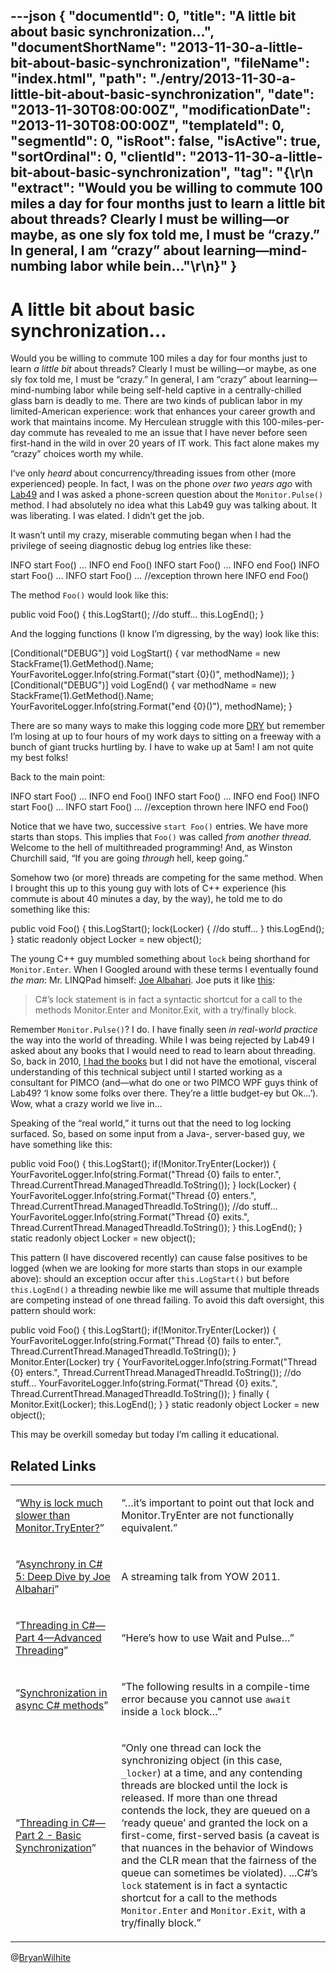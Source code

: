 ---json
{
  "documentId": 0,
  "title": "A little bit about basic synchronization…",
  "documentShortName": "2013-11-30-a-little-bit-about-basic-synchronization",
  "fileName": "index.html",
  "path": "./entry/2013-11-30-a-little-bit-about-basic-synchronization",
  "date": "2013-11-30T08:00:00Z",
  "modificationDate": "2013-11-30T08:00:00Z",
  "templateId": 0,
  "segmentId": 0,
  "isRoot": false,
  "isActive": true,
  "sortOrdinal": 0,
  "clientId": "2013-11-30-a-little-bit-about-basic-synchronization",
  "tag": "{\r\n  \"extract\": \"Would you be willing to commute 100 miles a day for four months just to learn a little bit about threads? Clearly I must be willing—or maybe, as one sly fox told me, I must be “crazy.” In general, I am “crazy” about learning—mind-numbing labor while bein...\"\r\n}"
}
---

# A little bit about basic synchronization…

Would you be willing to commute 100 miles a day for four months just to learn *a little bit* about threads? Clearly I must be willing—or maybe, as one sly fox told me, I must be “crazy.” In general, I am “crazy” about learning—mind-numbing labor while being self-held captive in a centrally-chilled glass barn is deadly to me. There are two kinds of publican labor in my limited-American experience: work that enhances your career growth and work that maintains income. My Herculean struggle with this 100-miles-per-day commute has revealed to me an issue that I have never before seen first-hand in the wild in over 20 years of IT work. This fact alone makes my “crazy” choices worth my while.

I’ve only *heard* about concurrency/threading issues from other (more experienced) people. In fact, I was on the phone *over two years ago* with [Lab49](http://www.lab49.com/) and I was asked a phone-screen question about the `Monitor.Pulse()` method. I had absolutely no idea what this Lab49 guy was talking about. It was liberating. I was elated. I didn’t get the job.

It wasn’t until my crazy, miserable commuting began when I had the privilege of seeing diagnostic debug log entries like these:

INFO start Foo()
       …
    INFO end Foo()
    INFO start Foo()
       …
    INFO end Foo()
    INFO start Foo()
       …
    INFO start Foo()
       … //exception thrown here
    INFO end Foo()

The method `Foo()` would look like this:

public void Foo()
    {
        this.LogStart();
        //do stuff…
        this.LogEnd();
    }

And the logging functions (I know I’m digressing, by the way) look like this:

[Conditional("DEBUG")]
    void LogStart()
    {
        var methodName = new StackFrame(1).GetMethod().Name;
        YourFavoriteLogger.Info(string.Format("start {0}()", methodName));
    }
    [Conditional("DEBUG")]
    void LogEnd()
    {
        var methodName = new StackFrame(1).GetMethod().Name;
        YourFavoriteLogger.Info(string.Format("end {0}()"), methodName);
    }

There are so many ways to make this logging code more [DRY](http://en.wikipedia.org/wiki/Don't_repeat_yourself) but remember I’m losing at up to four hours of my work days to sitting on a freeway with a bunch of giant trucks hurtling by. I have to wake up at 5am! I am not quite my best folks!

Back to the main point:

INFO start Foo()
       …
    INFO end Foo()
    INFO start Foo()
       …
    INFO end Foo()
    INFO start Foo()
       …
    INFO start Foo()
       … //exception thrown here
    INFO end Foo()

Notice that we have two, successive `start Foo()` entries. We have more starts than stops. This implies that `Foo()` was called *from another thread*. Welcome to the hell of multithreaded programming! And, as Winston Churchill said, “If you are going *through* hell, keep going.”

Somehow two (or more) threads are competing for the same method. When I brought this up to this young guy with lots of C++ experience (his commute is about 40 minutes a day, by the way), he told me to do something like this:

public void Foo()
    {
        this.LogStart();
        lock(Locker)
        {
            //do stuff…
        }
        this.LogEnd();
    }
    static readonly object Locker = new object();

The young C++ guy mumbled something about `lock` being shorthand for `Monitor.Enter`. When I Googled around with these terms I eventually found *the man*: Mr. LINQPad himself: [Joe Albahari](http://www.albahari.com/threading/). Joe puts it like [this](http://www.albahari.com/threading/part2.aspx):

<blockquote>

C#’s lock statement is in fact a syntactic shortcut for a call to the methods Monitor.Enter and Monitor.Exit, with a try/finally block.

</blockquote>

Remember `Monitor.Pulse()`? I do. I have finally seen *in real-world practice* the way into the world of threading. While I was being rejected by Lab49 I asked about any books that I would need to read to learn about threading. So, back in 2010, [I had the books](http://kintespace.com/rasxlog/?p=2204) but I did not have the emotional, visceral understanding of this technical subject until I started working as a consultant for PIMCO (and—what do one or two PIMCO WPF guys think of Lab49? ‘I know some folks over there. They’re a little budget-ey but Ok…’). Wow, what a crazy world we live in…

Speaking of the “real world,” it turns out that the need to log locking surfaced. So, based on some input from a Java-, server-based guy, we have something like this:

public void Foo()
    {
        this.LogStart();
        if(!Monitor.TryEnter(Locker))
        {
            YourFavoriteLogger.Info(string.Format("Thread {0} fails to enter.",
                Thread.CurrentThread.ManagedThreadId.ToString());
        }
        lock(Locker)
        {
            YourFavoriteLogger.Info(string.Format("Thread {0} enters.",
                Thread.CurrentThread.ManagedThreadId.ToString());
            //do stuff…
            YourFavoriteLogger.Info(string.Format("Thread {0} exits.",
                Thread.CurrentThread.ManagedThreadId.ToString());
        }
        this.LogEnd();
    }
    static readonly object Locker = new object();

This pattern (I have discovered recently) can cause false positives to be logged (when we are looking for more starts than stops in our example above): should an exception occur after `this.LogStart()` but before `this.LogEnd()` a threading newbie like me will assume that multiple threads are competing instead of one thread failing. To avoid this daft oversight, this pattern should work:

public void Foo()
    {
        this.LogStart();
        if(!Monitor.TryEnter(Locker))
        {
            YourFavoriteLogger.Info(string.Format("Thread {0} fails to enter.",
                Thread.CurrentThread.ManagedThreadId.ToString());
        }
        Monitor.Enter(Locker)
        try
        {
            YourFavoriteLogger.Info(string.Format("Thread {0} enters.",
                Thread.CurrentThread.ManagedThreadId.ToString());
            //do stuff…
            YourFavoriteLogger.Info(string.Format("Thread {0} exits.",
                Thread.CurrentThread.ManagedThreadId.ToString());
        }
        finally
        {
           Monitor.Exit(Locker);
           this.LogEnd();
        }
    }
    static readonly object Locker = new object();

This may be overkill someday but today I’m calling it educational.

## Related Links

<table class="WordWalkingStickTable"><tr><td>

“[Why is lock much slower than Monitor.TryEnter?](http://stackoverflow.com/questions/2416793/why-is-lock-much-slower-than-monitor-tryenter)”

</td><td>

“…it’s important to point out that lock and Monitor.TryEnter are not functionally equivalent.”

</td></tr><tr><td>

“[Asynchrony in C# 5: Deep Dive by Joe Albahari](http://yow.eventer.com/yow-2011-1004/asynchrony-in-c-5-deep-dive-by-joe-albahari-1067)”

</td><td>

A streaming talk from YOW 2011.

</td></tr><tr><td>

“[Threading in C#—Part 4—Advanced Threading](http://www.albahari.com/threading/part4.aspx)”

</td><td>

“Here’s how to use Wait and Pulse…”

</td></tr><tr><td>

“[Synchronization in async C# methods](http://www.dzhang.com/blog/2012/08/29/synchronization-in-async-csharp-methods)”

</td><td>

“The following results in a compile-time error because you cannot use `await` inside a `lock` block…”

</td></tr><tr><td>

“[Threading in C#—Part 2 - Basic Synchronization](http://www.albahari.com/threading/part2.aspx)”

</td><td>

“Only one thread can lock the synchronizing object (in this case, `_locker`) at a time, and any contending threads are blocked until the lock is released. If more than one thread contends the lock, they are queued on a ‘ready queue’ and granted the lock on a first-come, first-served basis (a caveat is that nuances in the behavior of Windows and the CLR mean that the fairness of the queue can sometimes be violated). ...C#’s `lock` statement is in fact a syntactic shortcut for a call to the methods `Monitor.Enter` and `Monitor.Exit`, with a try/finally block.”

</td></tr></table>

@[BryanWilhite](https://twitter.com/BryanWilhite)
